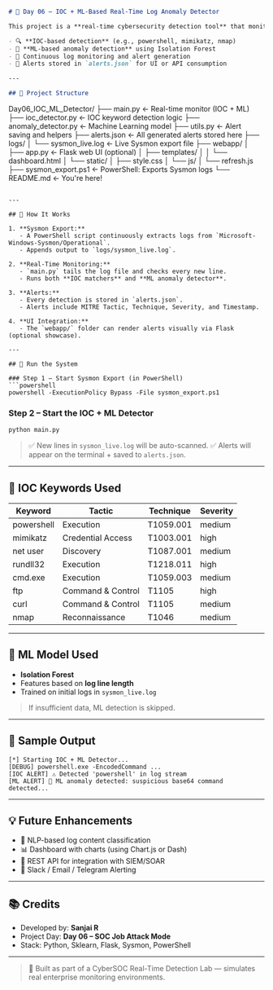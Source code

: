 
```markdown
# 🚨 Day 06 – IOC + ML-Based Real-Time Log Anomaly Detector

This project is a **real-time cybersecurity detection tool** that monitors **Sysmon logs** for suspicious activity using:

- 🔍 **IOC-based detection** (e.g., powershell, mimikatz, nmap)
- 🤖 **ML-based anomaly detection** using Isolation Forest
- 🧠 Continuous log monitoring and alert generation
- 📂 Alerts stored in `alerts.json` for UI or API consumption

---

## 📁 Project Structure

```

Day06\_IOC\_ML\_Detector/
├── main.py                    ← Real-time monitor (IOC + ML)
├── ioc\_detector.py           ← IOC keyword detection logic
├── anomaly\_detector.py       ← Machine Learning model
├── utils.py                  ← Alert saving and helpers
├── alerts.json               ← All generated alerts stored here
├── logs/
│   └── sysmon\_live.log       ← Live Sysmon export file
├── webapp/
│   ├── app.py                ← Flask web UI (optional)
│   ├── templates/
│   │   └── dashboard.html
│   └── static/
│       ├── style.css
│       └── js/
│           └── refresh.js
├── sysmon\_export.ps1         ← PowerShell: Exports Sysmon logs
└── README.md                 ← You're here!

````

---

## 🔧 How It Works

1. **Sysmon Export:**
   - A PowerShell script continuously extracts logs from `Microsoft-Windows-Sysmon/Operational`.
   - Appends output to `logs/sysmon_live.log`.

2. **Real-Time Monitoring:**
   - `main.py` tails the log file and checks every new line.
   - Runs both **IOC matchers** and **ML anomaly detector**.

3. **Alerts:**
   - Every detection is stored in `alerts.json`.
   - Alerts include MITRE Tactic, Technique, Severity, and Timestamp.

4. **UI Integration:**
   - The `webapp/` folder can render alerts visually via Flask (optional showcase).

---

## 🚀 Run the System

### Step 1 – Start Sysmon Export (in PowerShell)
```powershell
powershell -ExecutionPolicy Bypass -File sysmon_export.ps1
````

### Step 2 – Start the IOC + ML Detector

```bash
python main.py
```

> ✅ New lines in `sysmon_live.log` will be auto-scanned.
> ✅ Alerts will appear on the terminal + saved to `alerts.json`.

---

## 🧠 IOC Keywords Used

| Keyword    | Tactic            | Technique | Severity |
| ---------- | ----------------- | --------- | -------- |
| powershell | Execution         | T1059.001 | medium   |
| mimikatz   | Credential Access | T1003.001 | high     |
| net user   | Discovery         | T1087.001 | medium   |
| rundll32   | Execution         | T1218.011 | high     |
| cmd.exe    | Execution         | T1059.003 | medium   |
| ftp        | Command & Control | T1105     | high     |
| curl       | Command & Control | T1105     | medium   |
| nmap       | Reconnaissance    | T1046     | medium   |

---

## 🧠 ML Model Used

* **Isolation Forest**
* Features based on **log line length**
* Trained on initial logs in `sysmon_live.log`

> If insufficient data, ML detection is skipped.

---

## 📌 Sample Output

```plaintext
[*] Starting IOC + ML Detector...
[DEBUG] powershell.exe -EncodedCommand ...
[IOC ALERT] ⚠️ Detected 'powershell' in log stream
[ML ALERT] 🤖 ML anomaly detected: suspicious base64 command detected...
```

---

## 💡 Future Enhancements

* 🧠 NLP-based log content classification
* 📊 Dashboard with charts (using Chart.js or Dash)
* 🔗 REST API for integration with SIEM/SOAR
* 📲 Slack / Email / Telegram Alerting

---

## 📚 Credits

* Developed by: **Sanjai R**
* Project Day: **Day 06 – SOC Job Attack Mode**
* Stack: Python, Sklearn, Flask, Sysmon, PowerShell

---

> 🔐 Built as part of a CyberSOC Real-Time Detection Lab — simulates real enterprise monitoring environments.

```
